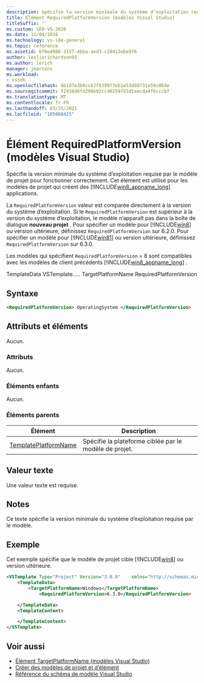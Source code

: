 ```yaml
---
description: Spécifie la version minimale du système d’exploitation requise par le modèle de projet pour fonctionner correctement.
title: Élément RequiredPlatformVersion (modèles Visual Studio)
titleSuffix: ''
ms.custom: SEO-VS-2020
ms.date: 11/04/2016
ms.technology: vs-ide-general
ms.topic: reference
ms.assetid: 6f0e4986-3157-4bba-aed3-c28413ebe976
author: leslierichardson95
ms.author: lerich
manager: jmartens
ms.workload:
- vssdk
ms.openlocfilehash: 8b1d7e3b8cc67f839977eb1e53d80731e59c064e
ms.sourcegitcommit: f2916d8fd296b92cc402597d1d1eecda4f6cccbf
ms.translationtype: MT
ms.contentlocale: fr-FR
ms.lasthandoff: 03/25/2021
ms.locfileid: "105068425"
---
```

# <a name="requiredplatformversion-element-visual-studio-templates"></a>Élément RequiredPlatformVersion (modèles Visual Studio)

Spécifie la version minimale du système d’exploitation requise par le modèle de projet pour fonctionner correctement. Cet élément est utilisé pour les modèles de projet qui créent des [!INCLUDE[win8_appname_long](../debugger/includes/win8_appname_long_md.md)] applications.

 La `RequiredPlatformVersion` valeur est comparée directement à la version du système d’exploitation. Si le `RequiredPlatformVersion` est supérieur à la version du système d’exploitation, le modèle n’apparaît pas dans la boîte de dialogue **nouveau projet** . Pour spécifier un modèle pour [!INCLUDE[win8](../debugger/includes/win8_md.md)] ou version ultérieure, définissez `RequiredPlatformVersion` sur 6.2.0. Pour spécifier un modèle pour [!INCLUDE[win81](../debugger/includes/win81_md.md)] ou version ultérieure, définissez `RequiredPlatformVersion` sur 6.3.0.

 Les modèles qui spécifient `RequiredPlatformVersion` = 8 sont compatibles avec les modèles de client précédents [!INCLUDE[win8_appname_long](../debugger/includes/win8_appname_long_md.md)] .

 TemplateData VSTemplate..... TargetPlatformName RequiredPlatformVersion

## <a name="syntax"></a>Syntaxe

```xml
<RequiredPlatformVersion> OperatingSystem </RequiredPlatformVersion>
```

## <a name="attributes-and-elements"></a>Attributs et éléments

 Aucun.

### <a name="attributes"></a>Attributs

 Aucun.

### <a name="child-elements"></a>Éléments enfants

 Aucun.

### <a name="parent-elements"></a>Éléments parents

|Élément|Description|
|-------------|-----------------|
|[TemplatePlatformName](../extensibility/templatedata-element-visual-studio-templates.md)|Spécifie la plateforme ciblée par le modèle de projet.|

## <a name="text-value"></a>Valeur texte

 Une valeur texte est requise.

## <a name="remarks"></a>Notes

 Ce texte spécifie la version minimale du système d’exploitation requise par le modèle.

## <a name="example"></a>Exemple

 Cet exemple spécifie que le modèle de projet cible [!INCLUDE[win8](../debugger/includes/win8_md.md)] ou version ultérieure.

```xml
<VSTemplate Type="Project" Version="3.0.0"    xmlns="http://schemas.microsoft.com/developer/vstemplate/2005">
    <TemplateData>
        <TargetPlatformName>Windows</TargetPlatformName>
            <RequiredPlatformVersion>6.3.0</RequiredPlatformVersion>

    </TemplateData>
    <TemplateContent>

    </TemplateContent>
</VSTemplate>
```

## <a name="see-also"></a>Voir aussi

- [Élément TargetPlatformName (modèles Visual Studio)](../extensibility/targetplatformname-element-visual-studio-templates.md)
- [Créer des modèles de projet et d’élément](../ide/creating-project-and-item-templates.md)
- [Référence du schéma de modèle Visual Studio](../extensibility/visual-studio-template-schema-reference.md)
